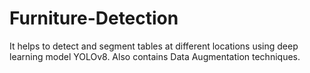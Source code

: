 # Furniture-Detection
It helps to detect and segment tables at different locations using deep learning model YOLOv8.
Also contains Data Augmentation techniques.
